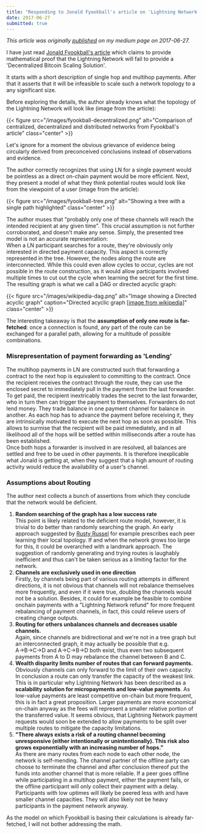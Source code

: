 ```yaml
---
title: "Responding to Jonald Fyookball's article on 'Lightning Network's Infeasibility'"
date: 2017-06-27
submitted: true
---
```

*This article was originally [published](https://murchandamus.medium.com/i-have-just-read-jonald-fyookballs-article-https-medium-com-jonaldfyookball-mathematical-fd112d13737a) on my medium page on 2017-06-27.*

I have just read [Jonald Fyookball's article](https://medium.com/@jonaldfyookball/mathematical-proof-that-the-lightning-network-cannot-be-a-decentralized-bitcoin-scaling-solution-1b8147650800) which claims to provide mathematical proof that the Lightning Network will fail to provide a 'Decentralized Bitcoin Scaling Solution'.

It starts with a short description of single hop and multihop payments. After that it asserts that it will be infeasible to scale such a network topology to a any significant size.

Before exploring the details, the author already knows what the topology of the Lightning Network will look like (image from the article):

{{< figure src="/images/fyookball-decentralized.png" alt="Comparison of centralized, decentralized and distributed networks from Fyookball's article" class="center" >}}

Let's ignore for a moment the obvious grievance of evidence being circularly derived from preconceived conclusions instead of observations and evidence.

The author correctly recognizes that using LN for a single payment would be pointless as a direct on-chain payment would be more efficient. Next, they present a model of what they think potential routes would look like from the viewpoint of a user (image from the article):

{{< figure src="/images/fyookball-tree.png" alt="Showing a tree with a single path highlighted" class="center" >}}

The author muses that "probably only one of these channels will reach the intended recipient at any given time". This crucial assumption is not further corroborated, and doesn't make any sense. Simply, the presented tree model is not an accurate representation:  
When a LN participant searches for a route, they're obviously only interested in directed payment capacity. This aspect is correctly represented in the tree. However, the nodes along the route are interconnected. While this could even allow cycles to occur, cycles are not possible in the route construction, as it would allow participants involved multiple times to cut out the cycle when learning the secret for the first time. The resulting graph is what we call a DAG or directed acyclic graph:

{{< figure src="/images/wikipedia-dag.png" alt="Image showing a Directed acyclic graph" caption="Directed acyclic graph [[image from wikipedia](https://en.wikipedia.org/wiki/Directed_acyclic_graph)]" class="center" >}}

The interesting takeaway is that the **assumption of only one route is far-fetched**: once a connection is found, any part of the route can be exchanged for a parallel path, allowing for a multitude of possible combinations.

### Misrepresentation of payment forwarding as 'Lending'

The multihop payments in LN are constructed such that forwarding a contract to the next hop is equivalent to committing to the contract. Once the recipient receives the contract through the route, they can use the enclosed secret to immediately pull in the payment from the last forwarder. To get paid, the recipient inextricably trades the secret to the last forwarder, who in turn then can trigger the payment to themselves. Forwarders do not lend money. They trade balance in one payment channel for balance in another. As each hop has to advance the payment before receiving it, they are intrinsically motivated to execute the next hop as soon as possible. This allows to surmise that the recipient will be paid immediately, and in all likelihood all of the hops will be settled within milliseconds after a route has been established.  
Once both hops a forwarder is involved in are resolved, all balances are settled and free to be used in other payments. It is therefore inexplicable what Jonald is getting at, when they suggest that a high amount of routing activity would reduce the availability of a user's channel.

### Assumptions about Routing

The author next collects a bunch of assertions from which they conclude that the network would be deficient.

1. **Random searching of the graph has a low success rate**  
This point is likely related to the deficient route model, however, it is trivial to do better than randomly searching the graph. An early approach suggested by [Rusty Russel](https://medium.com/@rusty_lightning/lightning-routing-rough-background-dbac930abbad) for example prescribes each peer learning their local topology. If and when the network grows too large for this, it could be overarched with a landmark approach. The suggestion of randomly generating and trying routes is laughably inefficient and thus can't be taken serious as a limiting factor for the network.
2. **Channels are exclusively used in one direction**  
Firstly, by channels being part of various routing attempts in different directions, it is not obvious that channels will not rebalance themselves more frequently, and even if it were true, doubling the channels would not be a solution. Besides, it could for example be feasible to combine onchain payments with a "Lightning Network refund" for more frequent rebalancing of payment channels, in fact, this could relieve users of creating change outputs.
3. **Routing for others unbalances channels and decreases usable channels.**  
Again, since channels are bidirectional and we're not in a tree graph but an interconnected graph, it may actually be possible that e.g. A→B→C→D and A→C→B→D both exist, thus even two subsequent payments from A to D may rebalance the channel between B and C.
4. **Wealth disparity limits number of routes that can forward payments.**  
Obviously channels can only forward to the limit of their own capacity. In conclusion a route can only transfer the capacity of the weakest link. This is in particular why Lightning Network has been described as a **scalability solution for micropayments and low-value payments**. As low-value payments are least competitive on-chain but more frequent, this is in fact a great proposition. Larger payments are more economical on-chain anyway as the fees will represent a smaller relative portion of the transferred value. It seems obvious, that Lightning Network payment requests would soon be extended to allow payments to be split over multiple routes to mitigate the capacity limitations.
5. **"There always exists a risk of a routing channel becoming unresponsive (either intentionally or unintentionally). This risk also grows exponentially with an increasing number of hops."**  
As there are many routes from each node to each other node, the network is self-mending. The channel partner of the offline party can choose to terminate the channel and after conclusion thereof put the funds into another channel that is more reliable. If a peer goes offline while participating in a multihop payment, either the payment fails, or the offline participant will only collect their payment with a delay. Participants with low uptimes will likely be peered less with and have smaller channel capacities. They will also likely not be heavy participants in the payment network anyway.

As the model on which Fyookball is basing their calculations is already far-fetched, I will not bother addressing the math.

